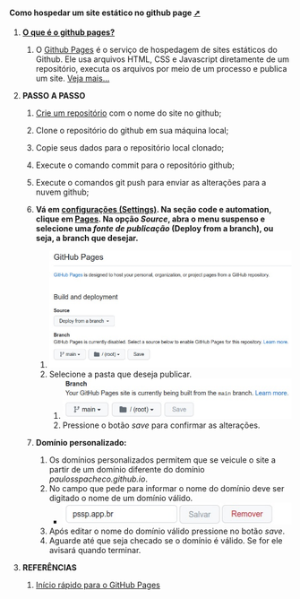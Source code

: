 <!-- markdownlint-disable-next-line -->
#### Como hospedar um site estático no github page <a href="como_hospedar_um _site_estático_no_github_page.html"  target="_blank"  title="Pressione aqui para expandir este documento em nova aba.">➚</a>

1. [**O que é o github pages?**](https://docs.github.com/pt/pages/getting-started-with-github-pages/about-github-pages)
   1. O [Github Pages](https://pages.github.com) é o serviço de hospedagem de sites estáticos do Github. Ele usa arquivos HTML, CSS e Javascript diretamente de um repositório, executa os arquivos por meio de um processo e publica um site. [Veja mais...](https://www.alura.com.br/artigos/como-colocar-projeto-no-ar-com-github-pages?gclid=Cj0KCQjw4NujBhC5ARIsAF4Iv6dbm7av5hMLVRnxwGMvOuu5SEhwwQ3yHfFQ3k0uIVfKIkCfRGQxo8QaAsSoEALw_wcB)

2. **PASSO A PASSO**
   1. [Crie um repositório](https://docs.github.com/pt/pages/getting-started-with-github-pages/creating-a-github-pages-site#creating-a-repository-for-your-site) com o nome do site no github;
   2. Clone o repositório do github em sua máquina local;
   3. Copie seus dados para o repositório local clonado;
   4. Execute o comando commit para o repositório github;
   5. Execute o comandos git push para enviar as alterações para a nuvem github;
   6. **Vá em [configurações (Settings)](https://github.com/paulosspacheco/blog.pssp.app.br/settings). Na seção code e automation, clique em [Pages](https://github.com/paulosspacheco/blog.pssp.app.br/settings/pages). Na opção _Source_, abra o menu suspenso e selecione uma _fonte de publicação_  (Deploy from a branch), ou seja, a branch que desejar.**
      1. ![Veja a imagem das opções no site](./images/build_and_deployment.jpeg)
      2. Selecione a pasta que deseja publicar.
         1. ![Veja os botões _pastas_ e _save_](./images/build_and_deployment_buttons.jpeg)
         2. Pressione o botão _save_ para confirmar as alterações.

   7. **Domínio personalizado:**
      1. Os domínios personalizados permitem que se veicule o site a partir de um domínio diferente do domínio _paulosspacheco.github.io_.
      2. No campo que pede para informar o nome do domínio deve ser digitado o nome de um domínio válido.
         - ![Veja a imagem do diálogo para informar o nome do domínio](images/custom_domain_buttons.jpeg)
      3. Após editar o nome do domínio válido pressione no botão _save_.
      4. Aguarde até que seja checado se o domínio é válido. Se for ele avisará quando terminar.

3. **REFERÊNCIAS**
   1. [Início rápido para o GitHub Pages](https://docs.github.com/pt/pages/quickstart)